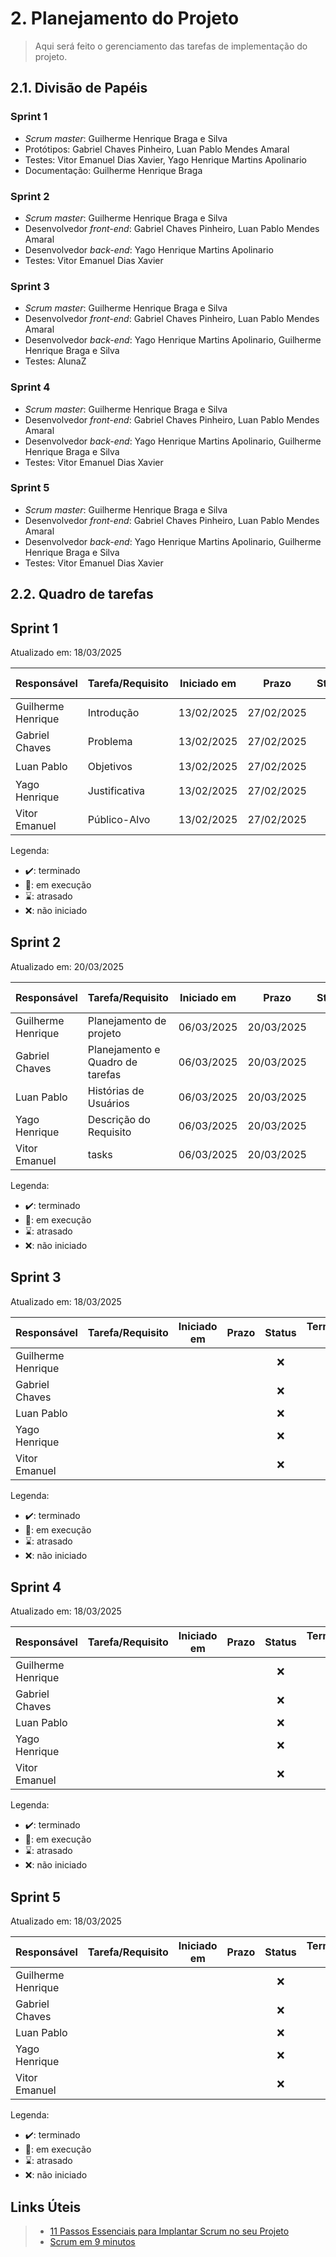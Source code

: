 # 2. Planejamento do Projeto

> Aqui será feito o gerenciamento das tarefas de implementação do projeto.

## 2.1. Divisão de Papéis

### Sprint 1
- _Scrum master_: Guilherme Henrique Braga e Silva
- Protótipos: Gabriel Chaves Pinheiro, Luan Pablo Mendes Amaral
- Testes: Vitor Emanuel Dias Xavier, Yago Henrique Martins Apolinario
- Documentação: Guilherme Henrique Braga

### Sprint 2
- _Scrum master_:  Guilherme Henrique Braga e Silva
- Desenvolvedor _front-end_: Gabriel Chaves Pinheiro, Luan Pablo Mendes Amaral
- Desenvolvedor _back-end_: Yago Henrique Martins Apolinario
- Testes: Vitor Emanuel Dias Xavier

### Sprint 3
- _Scrum master_: Guilherme Henrique Braga e Silva
- Desenvolvedor _front-end_: Gabriel Chaves Pinheiro, Luan Pablo Mendes Amaral
- Desenvolvedor _back-end_: Yago Henrique Martins Apolinario, Guilherme Henrique Braga e Silva
- Testes: AlunaZ

### Sprint 4
- _Scrum master_: Guilherme Henrique Braga e Silva
- Desenvolvedor _front-end_: Gabriel Chaves Pinheiro, Luan Pablo Mendes Amaral
- Desenvolvedor _back-end_: Yago Henrique Martins Apolinario, Guilherme Henrique Braga e Silva
- Testes: Vitor Emanuel Dias Xavier

### Sprint 5
- _Scrum master_: Guilherme Henrique Braga e Silva
- Desenvolvedor _front-end_: Gabriel Chaves Pinheiro, Luan Pablo Mendes Amaral
- Desenvolvedor _back-end_: Yago Henrique Martins Apolinario, Guilherme Henrique Braga e Silva
- Testes: Vitor Emanuel Dias Xavier

  
## 2.2. Quadro de tarefas

## Sprint 1

Atualizado em: 18/03/2025

| Responsável       | Tarefa/Requisito   | Iniciado em    | Prazo      | Status    | Terminado em |
| :----             |    :----           |      :----:    | :----:     | :----:    | :----:       |
| Guilherme Henrique| Introdução          | 13/02/2025     | 27/02/2025 | ✔️       | 27/02/2025    |
| Gabriel Chaves    | Problema           | 13/02/2025     | 27/02/2025 | ✔️       | 27/02/2025    |
| Luan Pablo        | Objetivos           | 13/02/2025     | 27/02/2025 | ✔️       | 27/02/2025    |
| Yago Henrique     | Justificativa           | 13/02/2025     | 27/02/2025 | ✔️       | 27/02/2025    |
| Vitor Emanuel     | Público-Alvo           | 13/02/2025     | 27/02/2025 | ✔️       | 27/02/2025    |

Legenda:
- ✔️: terminado
- 📝: em execução
- ⌛: atrasado
- ❌: não iniciado

  
## Sprint 2

Atualizado em: 20/03/2025

| Responsável       | Tarefa/Requisito        | Iniciado em    | Prazo      | Status    | Terminado em |
| :----             |    :----                |      :----:    | :----:     | :----:    | :----:       |
| Guilherme Henrique| Planejamento de projeto | 06/03/2025     | 20/03/2025 | ✔️       | 18/03/2025    |
| Gabriel Chaves    | Planejamento e Quadro de tarefas | 06/03/2025     | 20/03/2025 | ✔️       | 18/03/2025    |
| Luan Pablo        |  Histórias de Usuários           | 06/03/2025     | 20/03/2025 | ✔️       |  19/03/2025             |
| Yago Henrique     | Descrição do Requisito            | 06/03/2025     | 20/03/2025 | ✔️       | 19/03/2025    |
| Vitor Emanuel     | tasks           | 06/03/2025     | 20/03/2025 | ✔️       |     20/03/2025          |

Legenda:
- ✔️: terminado
- 📝: em execução
- ⌛: atrasado
- ❌: não iniciado


## Sprint 3

Atualizado em: 18/03/2025

| Responsável       | Tarefa/Requisito        | Iniciado em    | Prazo      | Status    | Terminado em |
| :----             |    :----                |      :----:    | :----:     | :----:    | :----:       |
| Guilherme Henrique|                         |                |            | ❌        |              |
| Gabriel Chaves    |                         |                |            | ❌        |              |
| Luan Pablo        |                         |                |            | ❌        |              |
| Yago Henrique     |                         |                |            | ❌        |              |
| Vitor Emanuel     |                         |                |            | ❌        |              |

Legenda:
- ✔️: terminado
- 📝: em execução
- ⌛: atrasado
- ❌: não iniciado

## Sprint 4

Atualizado em: 18/03/2025

| Responsável       | Tarefa/Requisito        | Iniciado em    | Prazo      | Status    | Terminado em |
| :----             |    :----                |      :----:    | :----:     | :----:    | :----:       |
| Guilherme Henrique|                         |                |            | ❌        |              |
| Gabriel Chaves    |                         |                |            | ❌        |              |
| Luan Pablo        |                         |                |            | ❌        |              |
| Yago Henrique     |                         |                |            | ❌        |              |
| Vitor Emanuel     |                         |                |            | ❌        |              |

Legenda:
- ✔️: terminado
- 📝: em execução
- ⌛: atrasado
- ❌: não iniciado

## Sprint 5

Atualizado em: 18/03/2025

| Responsável       | Tarefa/Requisito        | Iniciado em    | Prazo      | Status    | Terminado em |
| :----             |    :----                |      :----:    | :----:     | :----:    | :----:       |
| Guilherme Henrique|                         |                |            | ❌        |              |
| Gabriel Chaves    |                         |                |            | ❌        |              |
| Luan Pablo        |                         |                |            | ❌        |              |
| Yago Henrique     |                         |                |            | ❌        |              |
| Vitor Emanuel     |                         |                |            | ❌        |              |

Legenda:
- ✔️: terminado
- 📝: em execução
- ⌛: atrasado
- ❌: não iniciado

  
## Links Úteis
> - [11 Passos Essenciais para Implantar Scrum no seu Projeto](https://mindmaster.com.br/scrum-11-passos/)
> - [Scrum em 9 minutos](https://www.youtube.com/watch?v=XfvQWnRgxG0)


